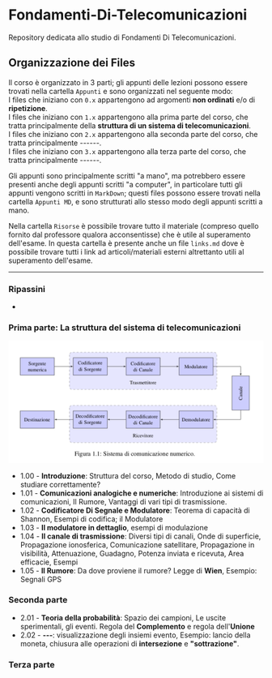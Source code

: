 # Fondamenti-Di-Telecomunicazioni
Repository dedicata allo studio di Fondamenti Di Telecomunicazioni.

## Organizzazione dei Files
Il corso è organizzato in 3 parti; gli appunti delle lezioni possono essere trovati nella cartella ```Appunti``` e sono organizzati nel seguente modo:  
I files che iniziano con ```0.x``` appartengono ad argomenti **non ordinati** e/o di **ripetizione**.  
I files che iniziano con ```1.x``` appartengono alla prima parte del corso, che tratta principalmente della **struttura di un sistema di telecomunicazioni**.  
I files che iniziano con ```2.x``` appartengono alla seconda parte del corso, che tratta principalmente ------.  
I files che iniziano con ```3.x``` appartengono alla terza parte del corso, che tratta principalmente ------.

Gli appunti sono principalmente scritti "a mano", ma potrebbero essere presenti anche degli appunti scritti "a computer", in particolare tutti gli appunti vengono scritti in ```MarkDown```; questi files possono essere trovati nella cartella ```Appunti MD```, e sono strutturati allo stesso modo degli appunti scritti a mano.

Nella cartella ```Risorse``` è possibile trovare tutto il materiale (compreso quello fornito dal professore qualora acconsentisse) che è utile al superamento dell'esame. In questa cartella è presente anche un file ```links.md``` dove è possibile trovare tutti i link ad articoli/materiali esterni altrettanto utili al superamento dell'esame.
___
### Ripassini
-

### Prima parte: La struttura del sistema di telecomunicazioni

![image](https://github.com/follen99/Fondamenti-Di-Telecomunicazioni/blob/main/Risorse/Sistema_di_comunicazione_numerico.png?raw=true)
- 1.00 - **Introduzione**: Struttura del corso, Metodo di studio, Come studiare correttamente?
- 1.01 - **Comunicazioni analogiche e numeriche**: Introduzione ai sistemi di comunicazioni,    Il Rumore, Vantaggi di vari tipi di trasmissione. 
- 1.02 - **Codificatore Di Segnale e Modulatore**: Teorema di capacità di Shannon, Esempi di codifica; il Modulatore 
- 1.03 - **Il modulatore in dettaglio**, esempi di modulazione
- 1.04 - **Il canale di trasmissione**: Diversi tipi di canali, Onde di superficie, Propagazione ionosferica, Comunicazione satellitare, Propagazione in visibilità, Attenuazione, Guadagno, Potenza inviata e ricevuta, Area efficacie, Esempi 
- 1.05 - **Il Rumore**: Da dove proviene il rumore? Legge di **Wien**, Esempio: Segnali GPS
### Seconda parte
- 2.01 - **Teoria della probabilità**: Spazio dei campioni, Le uscite sperimentali, gli eventi. Regola del **Complemento** e regola dell'**Unione**
- 2.02 - **---**: visualizzazione degli insiemi evento, Esempio: lancio della moneta, chiusura alle operazioni di **intersezione** e **"sottrazione"**.

### Terza parte